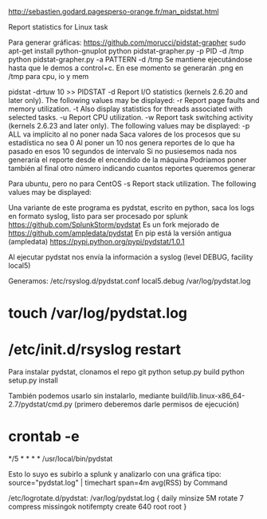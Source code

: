 http://sebastien.godard.pagesperso-orange.fr/man_pidstat.html

Report statistics for Linux task


Para generar gráficas: https://github.com/morucci/pidstat-grapher
sudo apt-get install python-gnuplot
python pidstat-grapher.py -p PID -d /tmp
python pidstat-grapher.py -a PATTERN -d /tmp
Se mantiene ejecutándose hasta que le demos a control+c. En ese momento se generarán .png en /tmp para cpu, io y mem



pidstat -drtuw 10 >> PIDSTAT
       -d     Report I/O statistics (kernels 2.6.20 and later only).  The following values may be displayed:
       -r     Report page faults and memory utilization.
       -t     Also display statistics for threads associated with selected tasks.
       -u     Report CPU utilization.
       -w     Report task switching activity (kernels 2.6.23 and later only).  The following values may be displayed:
       -p ALL va implícito al no poner nada
       Saca valores de los procesos que su estadística no sea 0
       Al poner un 10 nos genera reportes de lo que ha pasado en esos 10 segundos de intervalo
       Si no pusiesemos nada nos generaría el reporte desde el encendido de la máquina
       Podríamos poner también al final otro número indicando cuantos reportes queremos generar

Para ubuntu, pero no para CentOS
-s     Report stack utilization.  The following values may be displayed:



Una variante de este programa es pydstat, escrito en python, saca los logs en formato syslog, listo para ser procesado por splunk
https://github.com/SplunkStorm/pydstat
Es un fork mejorado de https://github.com/ampledata/pydstat
En pip está la versión antigua (ampledata) https://pypi.python.org/pypi/pydstat/1.0.1

Al ejecutar pydstat nos envía la información a syslog (level DEBUG, facility local5)


Generamos: /etc/rsyslog.d/pydstat.conf
local5.debug		/var/log/pydstat.log

# touch /var/log/pydstat.log
# /etc/init.d/rsyslog restart

Para instalar pydstat, clonamos el repo git
python setup.py build
python setup.py install

También podemos usarlo sin instalarlo, mediante build/lib.linux-x86_64-2.7/pydstat/cmd.py (primero deberemos darle permisos de ejecución)

# crontab -e
*/5 * * * * /usr/local/bin/pydstat

Esto lo suyo es subirlo a splunk y analizarlo con una gráfica tipo:
source="pydstat.log" | timechart span=4m avg(RSS) by Command

/etc/logrotate.d/pydstat:
/var/log/pydstat.log { 
  daily
  minsize 5M
  rotate 7 
  compress 
  missingok 
  notifempty 
  create 640 root root
}

